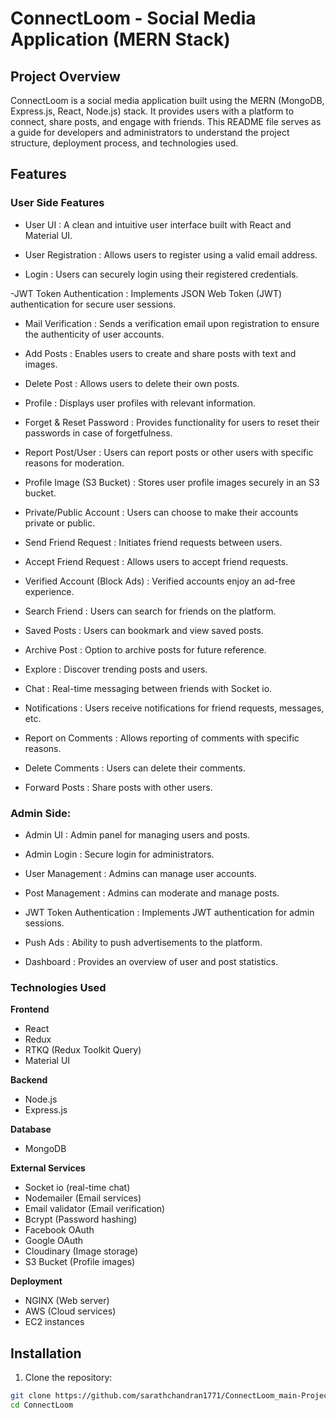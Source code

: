 # ConnectLoom - Social Media Application (MERN Stack)

## Project Overview
ConnectLoom is a social media application built using the MERN (MongoDB, Express.js, React, Node.js) stack. It provides users with a platform to connect, share posts, and engage with friends. This README file serves as a guide for developers and administrators to understand the project structure, deployment process, and technologies used.

## Features

### User Side Features

- User UI :
A clean and intuitive user interface built with React and Material UI.

- User Registration :
Allows users to register using a valid email address.

- Login :
Users can securely login using their registered credentials.

-JWT Token Authentication :
Implements JSON Web Token (JWT) authentication for secure user sessions.

- Mail Verification :
Sends a verification email upon registration to ensure the authenticity of user accounts.

- Add Posts :
Enables users to create and share posts with text and images.

- Delete Post :
Allows users to delete their own posts.

- Profile :
Displays user profiles with relevant information.

- Forget & Reset Password :
Provides functionality for users to reset their passwords in case of forgetfulness.

- Report Post/User :
Users can report posts or other users with specific reasons for moderation.

- Profile Image (S3 Bucket) :
Stores user profile images securely in an S3 bucket.

- Private/Public Account :
Users can choose to make their accounts private or public.

- Send Friend Request :
Initiates friend requests between users.

- Accept Friend Request :
Allows users to accept friend requests.

- Verified Account (Block Ads) :
Verified accounts enjoy an ad-free experience.

- Search Friend :
Users can search for friends on the platform.

- Saved Posts :
Users can bookmark and view saved posts.

- Archive Post :
Option to archive posts for future reference.

- Explore :
Discover trending posts and users.

- Chat :
Real-time messaging between friends with Socket io.

- Notifications :
Users receive notifications for friend requests, messages, etc.

- Report on Comments :
Allows reporting of comments with specific reasons.

- Delete Comments :
Users can delete their comments.

- Forward Posts :
Share posts with other users.

### Admin Side:

- Admin UI :
Admin panel for managing users and posts.

- Admin Login :
Secure login for administrators.

- User Management :
Admins can manage user accounts.

- Post Management :
Admins can moderate and manage posts.

- JWT Token Authentication :
Implements JWT authentication for admin sessions.

- Push Ads :
Ability to push advertisements to the platform.

- Dashboard :
Provides an overview of user and post statistics.


### Technologies Used

**Frontend**

- React
- Redux
- RTKQ (Redux Toolkit Query)
- Material UI

**Backend**

- Node.js
- Express.js

**Database**

- MongoDB

**External Services**

- Socket io (real-time chat)
- Nodemailer (Email services)
- Email validator (Email verification)
- Bcrypt (Password hashing)
- Facebook OAuth
- Google OAuth
- Cloudinary (Image storage)
- S3 Bucket (Profile images)

**Deployment**

- NGINX (Web server)
- AWS (Cloud services)
- EC2 instances

## Installation

1. Clone the repository:
   
```bash
git clone https://github.com/sarathchandran1771/ConnectLoom_main-Project.git
cd ConnectLoom

